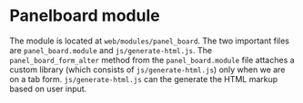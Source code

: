 # Panelboard module

The module is located at `web/modules/panel_board`. The two important files are `panel_board.module` and `js/generate-html.js`. The `panel_board_form_alter` method from the `panel_board.module` file attaches a custom library (which consists of `js/generate-html.js`) only when we are on a tab form. `js/generate-html.js` can the generate the HTML markup based on user input.